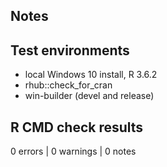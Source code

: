 ## Notes


## Test environments
* local Windows 10 install, R 3.6.2
* rhub::check_for_cran
* win-builder (devel and release)

## R CMD check results

0 errors | 0 warnings | 0 notes
